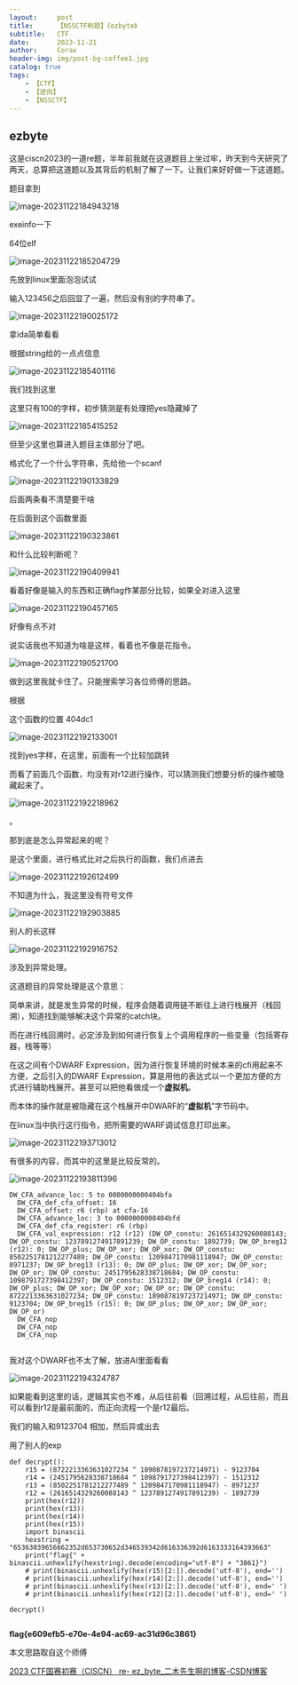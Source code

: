 ```yaml
---
layout:     post
title:      【NSSCTF刷题】《ezbyte》
subtitle:   CTF
date:       2023-11-21
author:     Corax
header-img: img/post-bg-coffee1.jpg
catalog: true
tags:
    - 【CTF】
    - 【逆向】
    - 【NSSCTF】
---
```


## ezbyte

这是ciscn2023的一道re题，半年前我就在这道题目上坐过牢，昨天到今天研究了两天，总算把这道题以及其背后的机制了解了一下。让我们来好好做一下这道题。

题目拿到

![image-20231122184943218](https://typora-1321221957.cos.ap-shanghai.myqcloud.com/image1/202311221948462.png)

exeinfo一下

64位elf

![image-20231122185204729](https://typora-1321221957.cos.ap-shanghai.myqcloud.com/image1/202311221948463.png)

先放到linux里面泡泡试试

输入123456之后回显了一遍，然后没有别的字符串了。



![image-20231122190025172](https://typora-1321221957.cos.ap-shanghai.myqcloud.com/image1/202311221948464.png)

拿ida简单看看

根据string给的一点点信息

![image-20231122185401116](https://typora-1321221957.cos.ap-shanghai.myqcloud.com/image1/202311221948465.png)

我们找到这里

这里只有100的字样，初步猜测是有处理把yes隐藏掉了



![image-20231122185415252](https://typora-1321221957.cos.ap-shanghai.myqcloud.com/image1/202311221948467.png)

但至少这里也算进入题目主体部分了吧。

格式化了一个什么字符串，先给他一个scanf

![image-20231122190133829](https://typora-1321221957.cos.ap-shanghai.myqcloud.com/image1/202311221948468.png)

后面两条看不清楚要干啥

在后面到这个函数里面

![image-20231122190323861](https://typora-1321221957.cos.ap-shanghai.myqcloud.com/image1/202311221948469.png)

和什么比较判断呢？

![image-20231122190409941](https://typora-1321221957.cos.ap-shanghai.myqcloud.com/image1/202311221948470.png)

看着好像是输入的东西和正确flag作某部分比较，如果全对进入这里

![image-20231122190457165](https://typora-1321221957.cos.ap-shanghai.myqcloud.com/image1/202311221948471.png)

好像有点不对

说实话我也不知道为啥是这样，看着也不像是花指令。

![image-20231122190521700](https://typora-1321221957.cos.ap-shanghai.myqcloud.com/image1/202311221948472.png)





做到这里我就卡住了。只能搜索学习各位师傅的思路。

根据

这个函数的位置 404dc1

![image-20231122192133001](https://typora-1321221957.cos.ap-shanghai.myqcloud.com/image1/202311221948473.png)

找到yes字样，在这里，前面有一个比较加跳转

而看了前面几个函数，均没有对r12进行操作，可以猜测我们想要分析的操作被隐藏起来了。

![image-20231122192218962](https://typora-1321221957.cos.ap-shanghai.myqcloud.com/image1/202311221948474.png)

。

那到底是怎么异常起来的呢？

是这个里面，进行格式比对之后执行的函数，我们点进去



![image-20231122192612499](https://typora-1321221957.cos.ap-shanghai.myqcloud.com/image1/202311221948475.png)

不知道为什么，我这里没有符号文件

![image-20231122192903885](https://typora-1321221957.cos.ap-shanghai.myqcloud.com/image1/202311221948476.png)

别人的长这样

![image-20231122192916752](https://typora-1321221957.cos.ap-shanghai.myqcloud.com/image1/202311221948477.png)

涉及到异常处理。

这道题目的异常处理是这个意思：

简单来讲，就是发生异常的时候，程序会随着调用链不断往上进行栈展开（栈回溯），知道找到能够解决这个异常的catch块。

而在进行栈回溯时，必定涉及到如何进行恢复上个调用程序的一些变量（包括寄存器，栈等等）

在这之间有个DWARF Expression，因为进行恢复环境的时候本来的cfi用起来不方便，之后引入的DWARF Expression，算是用他的表达式以一个更加方便的方式进行辅助栈展开。甚至可以把他看做成一个**虚拟机**。

而本体的操作就是被隐藏在这个栈展开中DWARF的“**虚拟机**”字节码中。







在linux当中执行这行指令，把所需要的WARF调试信息打印出来。

![image-20231122193713012](https://typora-1321221957.cos.ap-shanghai.myqcloud.com/image1/202311221948478.png)

有很多的内容，而其中的这里是比较反常的。

![image-20231122193811396](https://typora-1321221957.cos.ap-shanghai.myqcloud.com/image1/202311221948479.png)

```
DW_CFA_advance_loc: 5 to 0000000000404bfa
  DW_CFA_def_cfa_offset: 16
  DW_CFA_offset: r6 (rbp) at cfa-16
  DW_CFA_advance_loc: 3 to 0000000000404bfd
  DW_CFA_def_cfa_register: r6 (rbp)
  DW_CFA_val_expression: r12 (r12) (DW_OP_constu: 2616514329260088143; DW_OP_constu: 1237891274917891239; DW_OP_constu: 1892739; DW_OP_breg12 (r12): 0; DW_OP_plus; DW_OP_xor; DW_OP_xor; DW_OP_constu: 8502251781212277489; DW_OP_constu: 1209847170981118947; DW_OP_constu: 8971237; DW_OP_breg13 (r13): 0; DW_OP_plus; DW_OP_xor; DW_OP_xor; DW_OP_or; DW_OP_constu: 2451795628338718684; DW_OP_constu: 1098791727398412397; DW_OP_constu: 1512312; DW_OP_breg14 (r14): 0; DW_OP_plus; DW_OP_xor; DW_OP_xor; DW_OP_or; DW_OP_constu: 8722213363631027234; DW_OP_constu: 1890878197237214971; DW_OP_constu: 9123704; DW_OP_breg15 (r15): 0; DW_OP_plus; DW_OP_xor; DW_OP_xor; DW_OP_or)
  DW_CFA_nop
  DW_CFA_nop
  DW_CFA_nop
 
```

我对这个DWARF也不太了解，放进AI里面看看

![image-20231122194324787](https://typora-1321221957.cos.ap-shanghai.myqcloud.com/image1/202311221948480.png)

如果能看到这里的话，逻辑其实也不难，从后往前看（回溯过程，从后往前，而且可以看到r12是最前面的，而正向流程一个是r12最后。

我们的输入和9123704 相加，然后异或出去

用了别人的exp

```
def decrypt():
    r15 = (8722213363631027234 ^ 1890878197237214971) - 9123704
    r14 = (2451795628338718684 ^ 1098791727398412397) - 1512312
    r13 = (8502251781212277489 ^ 1209847170981118947) - 8971237
    r12 = (2616514329260088143 ^ 1237891274917891239) - 1892739
    print(hex(r12))
    print(hex(r13))
    print(hex(r14))
    print(hex(r15))
    import binascii
    hexstring = "65363039656662352d653730652d346539342d616336392d6163333164393663"
    print("flag{" + binascii.unhexlify(hexstring).decode(encoding="utf-8") + "3861}")
    # print(binascii.unhexlify(hex(r15)[2:]).decode('utf-8'), end='')
    # print(binascii.unhexlify(hex(r14)[2:]).decode('utf-8'), end='')
    # print(binascii.unhexlify(hex(r13)[2:]).decode('utf-8'), end=' ')
    # print(binascii.unhexlify(hex(r12)[2:]).decode('utf-8'), end=' ')

decrypt()


```

**flag{e609efb5-e70e-4e94-ac69-ac31d96c3861}**



本文思路取自这个师傅

[2023 CTF国赛初赛（CISCN） re- ez_byte_二木先生啊的博客-CSDN博客](https://blog.csdn.net/qq_54894802/article/details/130956092)
